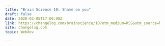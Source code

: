 ```yaml
---
title: "Brain Science 10: Shame on you"
draft: false
date: 2020-02-05T17:00:00Z
link: https://changelog.com/brainscience/10?utm_medium=RSS&utm_source=hune
site: changelog.com
topic: Webdev  

---
```

